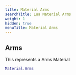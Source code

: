 ```yaml
---
title: Material Arms
searchTitle: Lua Material Arms
weight: 1
hidden: true
menuTitle: Material Arms
---
```

## Arms

This represents a Arms Material
```lua
Material.Arms
```